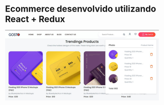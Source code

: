 # Ecommerce desenvolvido utilizando React + Redux
<p>
  <img src="https://raw.githubusercontent.com/gilliard-fullstack/react-ecommerce/main/printscreen.jpg" />
